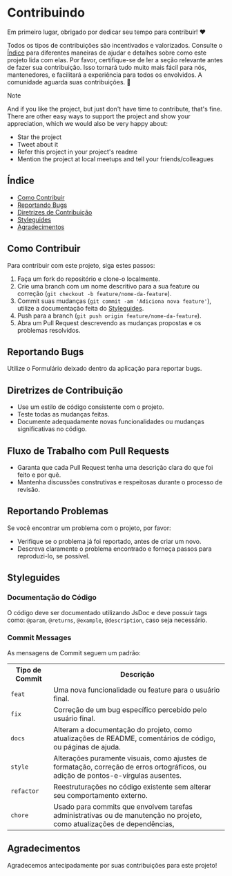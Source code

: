 # Contribuindo

Em primeiro lugar, obrigado por dedicar seu tempo para contribuir!  ❤️

Todos os tipos de contribuições são incentivados e valorizados.  Consulte o [Índice](#índice) para diferentes maneiras de ajudar e detalhes sobre como este projeto lida com elas.  Por favor, certifique-se de ler a seção relevante antes de fazer sua contribuição.  Isso tornará tudo muito mais fácil para nós, mantenedores, e facilitará a experiência para todos os envolvidos.  A comunidade aguarda suas contribuições.  🎉

> [!NOTE]
> And if you like the project, but just don't have time to contribute, that's fine. There are other easy ways to support the project and show your appreciation, which we would also be very happy about:
> - Star the project
> - Tweet about it
> - Refer this project in your project's readme
> - Mention the project at local meetups and tell your friends/colleagues


## Índice 

- [Como Contribuir](#como-contribuir)
- [Reportando Bugs](#reportando-bugs)
- [Diretrizes de Contribuição](#diretrizes-de-Contribuição)
- [Styleguides](#styleguides)
- [Agradecimentos](#agradecimentos)


## Como Contribuir

Para contribuir com este projeto, siga estes passos:

1. Faça um fork do repositório e clone-o localmente.
2. Crie uma branch com um nome descritivo para a sua feature ou correção (`git checkout -b feature/nome-da-feature`).
3. Commit suas mudanças (`git commit -am 'Adiciona nova feature'`), utilize a documentação feita do [Styleguides](#styleguides).
4. Push para a branch (`git push origin feature/nome-da-feature`).
5. Abra um Pull Request descrevendo as mudanças propostas e os problemas resolvidos.

## Reportando Bugs

Utilize o Formulário deixado dentro da aplicação para reportar bugs.

## Diretrizes de Contribuição

- Use um estilo de código consistente com o projeto.
- Teste todas as mudanças feitas.
- Documente adequadamente novas funcionalidades ou mudanças significativas no código.

## Fluxo de Trabalho com Pull Requests

- Garanta que cada Pull Request tenha uma descrição clara do que foi feito e por quê.
- Mantenha discussões construtivas e respeitosas durante o processo de revisão.

## Reportando Problemas

Se você encontrar um problema com o projeto, por favor:
- Verifique se o problema já foi reportado, antes de criar um novo.
- Descreva claramente o problema encontrado e forneça passos para reproduzi-lo, se possível.

## Styleguides

### Documentação do Código

O código deve ser documentado utilizando JsDoc e deve possuir tags como: `@param`, `@returns`, `@example`, `@description`, caso seja necessário.

### Commit Messages

As mensagens de Commit seguem um padrão:

<table>
  <tr>
    <th>Tipo de Commit</th>
    <th>Descrição</th>
  </tr>
  <tr>
    <td><code>feat</code></td>
    <td>Uma nova funcionalidade ou feature para o usuário final.</td>
  </tr>
  <tr>
    <td><code>fix</code></td>
    <td>Correção de um bug específico percebido pelo usuário final.</td>
  </tr>
  <tr>
    <td><code>docs</code></td>
    <td>Alteram a documentação do projeto, como atualizações de README, comentários de código, ou páginas de ajuda.</td>
  </tr>
  <tr>
    <td><code>style</code></td>
    <td>Alterações puramente visuais, como ajustes de formatação, correção de erros ortográficos, ou adição de pontos-e-vírgulas ausentes.</td>
  </tr>
  <tr>
    <td><code>refactor</code></td>
    <td>Reestruturações no código existente sem alterar seu comportamento externo.</td>
  </tr>
  <tr>
    <td><code>chore</code></td>
    <td>Usado para commits que envolvem tarefas administrativas ou de manutenção no projeto, como atualizações de dependências,</td>
  </tr>
</table>

## Agradecimentos

Agradecemos antecipadamente por suas contribuições para este projeto!

